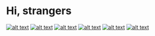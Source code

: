 # Hi, strangers

[![alt text][1.1]][1]
[![alt text][2.1]][2]
[![alt text][3.1]][3]
[![alt text][4.1]][4]
[![alt text][5.1]][5]
[![alt text][6.1]][6]

[1.1]: http://i.imgur.com/tXSoThF.png (twitter icon with padding)
[2.1]: http://i.imgur.com/P3YfQoD.png (facebook icon with padding)
[3.1]: http://i.imgur.com/yCsTjba.png (google plus icon with padding)
[4.1]: http://i.imgur.com/YckIOms.png (tumblr icon with padding)
[5.1]: http://i.imgur.com/1AGmwO3.png (dribbble icon with padding)
[6.1]: http://i.imgur.com/0o48UoR.png (github icon with padding)


[1]: http://www.twitter.com/RafaelAtantya
[2]: http://www.facebook.com/RafaelAtantya
[3]: https://plus.google.com/
[4]: http://tumblr.com
[5]: http://dribbble.com/RafaelAtantya
[6]: http://www.github.com/RafaelAtantya

<!-- Please don't remove this: Grab your social icons from https://github.com/carlsednaoui/gitsocial -->

